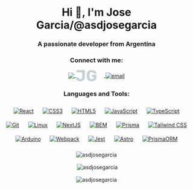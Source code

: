   <h1 align="center">Hi 👋, I'm Jose Garcia/@asdjosegarcia</h1>
<h3 align="center">A passionate developer from Argentina</h3>

<h3 align="center">Connect with me:</h3>
<p align="center">
<a href="https://linkedin.com/in/asdjosegarcia" target="blank" "> <!--  -->
  <img  src="https://raw.githubusercontent.com/rahuldkjain/github-profile-readme-generator/master/src/images/icons/Social/linked-in-alt.svg" style="width: 40px; height:auto;vertical-align: middle;"/>
</a>
<a href="https://www.asdjosegarcia.com.ar/" target="blank">
  <img  src="./Img/JG_basic-no-background.png" alt="asdjosegarcia" style="vertical-align: middle; margin-right: 20px; width: auto; height: 30px;"/>
</a>
<a href="mailto:asdjosegarcia@gmail.com" target="blank">
  <img  src="https://upload.wikimedia.org/wikipedia/commons/7/7e/Gmail_icon_%282020%29.svg" alt="email" style="width: 40px; height: auto;vertical-align: middle;;"/>
</a>
</p>

<h3 align="center">Languages and Tools:</h3>
<p align="center"> <a href="https://reactjs.org/" target="_blank"><img style="margin: 10px" src="https://profilinator.rishav.dev/skills-assets/react-original-wordmark.svg" alt="React" height="50" /></a>  
<a href="https://www.w3schools.com/css/" target="_blank" ><img style="margin: 10px" src="https://profilinator.rishav.dev/skills-assets/css3-original-wordmark.svg" alt="CSS3" height="50" /></a>  
<a href="https://en.wikipedia.org/wiki/HTML5" target="_blank"><img style="margin: 10px" src="https://profilinator.rishav.dev/skills-assets/html5-original-wordmark.svg" alt="HTML5" height="50" /></a>  
<a href="https://www.javascript.com/" target="_blank"><img style="margin: 10px" src="https://profilinator.rishav.dev/skills-assets/javascript-original.svg" alt="JavaScript" height="50" /></a>  
<a href="https://www.typescriptlang.org/" target="_blank"><img style="margin: 10px" src="https://profilinator.rishav.dev/skills-assets/typescript-original.svg" alt="TypeScript" height="50" /></a>  
<a href="https://github.com/" target="_blank"><img style="margin: 10px" src="https://profilinator.rishav.dev/skills-assets/git-scm-icon.svg" alt="Git" height="50" /></a>  
<a href="https://www.linux.org/" target="_blank"><img style="margin: 10px" src="https://profilinator.rishav.dev/skills-assets/linux-original.svg" alt="Linux" height="50" /></a>  
<a href="https://nextjs.org/" target="_blank"><img style="margin: 10px" src="https://profilinator.rishav.dev/skills-assets/nextjs.png" alt="NextJS" height="50" /></a>  
<a href="http://getbem.com/" target="_blank"><img style="margin: 10px" src="https://profilinator.rishav.dev/skills-assets/bem.svg" alt="BEM" height="50" /></a>  
<a href="https://www.prisma.io/" target="_blank"><img style="margin: 10px" src="https://profilinator.rishav.dev/skills-assets/prisma.png" alt="Prisma" height="50" /></a>  
<a href="https://www.tailwindcss.com/" target="_blank"><img style="margin: 10px" src="https://profilinator.rishav.dev/skills-assets/tailwindcss.svg" alt="Tailwind CSS" height="50" /></a>  
<a href="https://www.arduino.cc/" target="_blank"><img style="margin: 10px" src="https://profilinator.rishav.dev/skills-assets/arduino.png" alt="Arduino" height="50" /></a>  
<a href="https://webpack.js.org/" target="_blank"><img style="margin: 10px" src="https://profilinator.rishav.dev/skills-assets/webpack-original.svg" alt="Webpack" height="50" /></a>  
<a href="https://www.jestjs.io/" target="_blank"><img style="margin: 10px" src="https://profilinator.rishav.dev/skills-assets/jest.svg" alt="Jest" height="50" /></a>  
<a href="https://www.astro.build/" target="_blank"><img style="margin: 10px" src="https://profilinator.rishav.dev/skills-assets/astro.svg" alt="Astro" height="50" /></a>   
<a href="https://www.prisma.io/" target="_blank"><img style="margin: 10px" src="https://static-00.iconduck.com/assets.00/file-type-prisma-icon-841x1024-l49nf2xq.png" alt="PrismaORM" height="50" /></a>   


</p>



<p align="center"><img align="center" src="https://github-readme-stats.vercel.app/api/top-langs?username=asdjosegarcia&show_icons=true&locale=en&layout=compact" alt="asdjosegarcia" /></p>

<p align="center">&nbsp;<img align="center" src="https://github-readme-stats.vercel.app/api?username=asdjosegarcia&show_icons=true&locale=en" alt="asdjosegarcia"  /></p>

<p align="center"><img align="center" src="https://github-readme-streak-stats.herokuapp.com/?user=asdjosegarcia&" alt="asdjosegarcia" /></p>

